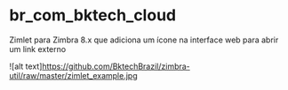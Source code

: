 # br_com_bktech_cloud
Zimlet para Zimbra 8.x que adiciona um ícone na interface web para abrir um link externo


![alt text]https://github.com/BktechBrazil/zimbra-util/raw/master/zimlet_example.jpg
